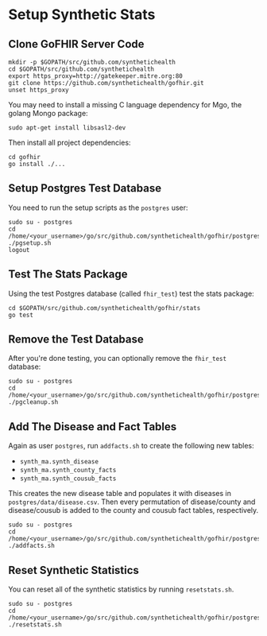 Setup Synthetic Stats
=====================

Clone GoFHIR Server Code
------------------------
```
mkdir -p $GOPATH/src/github.com/synthetichealth
cd $GOPATH/src/github.com/synthetichealth
export https_proxy=http://gatekeeper.mitre.org:80
git clone https://github.com/synthetichealth/gofhir.git
unset https_proxy
```
You may need to install a missing C language dependency for Mgo, the golang Mongo package:

```
sudo apt-get install libsasl2-dev
```

Then install all project dependencies:

```
cd gofhir
go install ./...
```

Setup Postgres Test Database
----------------------------
You need to run the setup scripts as the `postgres` user:

```
sudo su - postgres
cd /home/<your_username>/go/src/github.com/synthetichealth/gofhir/postgres
./pgsetup.sh
logout
```

Test The Stats Package
----------------------
Using the test Postgres database (called `fhir_test`) test the stats package:

```
cd $GOPATH/src/github.com/synthetichealth/gofhir/stats
go test
```

Remove the Test Database
------------------------
After you're done testing, you can optionally remove the `fhir_test` database:

```
sudo su - postgres
cd /home/<your_username>/go/src/github.com/synthetichealth/gofhir/postgres
./pgcleanup.sh
```

Add The Disease and Fact Tables
-------------------------------

Again as user `postgres`, run `addfacts.sh` to create the following new tables:

- `synth_ma.synth_disease`
- `synth_ma.synth_county_facts`
- `synth_ma.synth_cousub_facts`

This creates the new disease table and populates it with diseases in `postgres/data/disease.csv`. Then every permutation of disease/county and disease/cousub is added to the county and cousub fact tables, respectively.

```
sudo su - postgres
cd /home/<your_username>/go/src/github.com/synthetichealth/gofhir/postgres
./addfacts.sh
```

Reset Synthetic Statistics
--------------------------
You can reset all of the synthetic statistics by running `resetstats.sh`.

```
sudo su - postgres
cd /home/<your_username>/go/src/github.com/synthetichealth/gofhir/postgres
./resetstats.sh
```